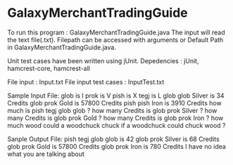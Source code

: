 # GalaxyMerchantTradingGuide
To run this program : GalaxyMerchantTradingGuide.java
The input will read the text file(.txt).
Filepath can be accessed with arguments or Default Path in GalaxyMerchantTradingGuide.java.

Unit test cases have been written using jUnit.
Depedencies : jUnit, hamcrest-core, hamcrest-all

File input : Input.txt
File input test cases : InputTest.txt

Sample Input File:
glob is I
prok is V
pish is X
tegj is L
glob glob Silver is 34 Credits
glob prok Gold is 57800 Credits
pish pish Iron is 3910 Credits
how much is pish tegj glob glob ?
how many Credits is glob prok Silver ?
how many Credits is glob prok Gold ?
how many Credits is glob prok Iron ?
how much wood could a woodchuck chuck if a woodchuck could chuck wood ?

Sanple Output File:
pish tegj glob glob is 42
glob prok Silver is 68 Credits
glob prok Gold is 57800 Credits
glob prok Iron is 780 Credits
I have no idea what you are talking about

